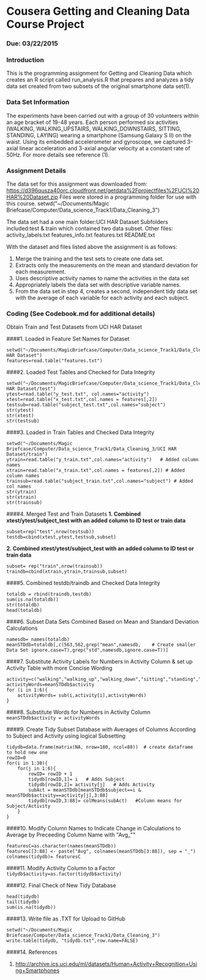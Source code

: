 # Cousera Getting and Cleaning Data Course Project     
###  Due:  03/22/2015

### Introduction

This is the programming assignment for Getting and Cleaning Data which creates an R script called run_analysis.R that prepares and analyzes a tidy data set created from two subsets of the original smartphone data set(1).


### Data Set Information

The experiments have been carried out with a group of 30 volunteers within an age bracket of 19-48 years. Each person performed six activities (WALKING, WALKING_UPSTAIRS, WALKING_DOWNSTAIRS, SITTING, STANDING, LAYING) wearing a smartphone (Samsung Galaxy S II) on the waist. Using its embedded accelerometer and gyroscope, we captured 3-axial linear acceleration and 3-axial angular velocity at a constant rate of 50Hz. For more details see reference (1).


### Assignment Details

The data set for this assignment was downloaded from:
https://d396qusza40orc.cloudfront.net/getdata%2Fprojectfiles%2FUCI%20HAR%20Dataset.zip 
Files were stored in a programming folder for use with this course.
setwd("~/Documents/Magic Briefcase/Computer/Data_science_Track1/Data_Cleaning_3")

The data set had a one main folder:UCI HAR Dataset
Subfolders included:test & train which contained two data subset.
Other files:  activity_labels.txt
              features_info.txt
              features.txt
              README.txt
              
With the dataset and files listed above the assignment is as follows:

1.  Merge the training and the test sets to create one data set.
2.  Extracts only the measurements on the mean and standard deviation 
    for each measurement. 
3.  Uses descriptive activity names to name the activities in the data set
4.  Appropriately labels the data set with descriptive variable names. 
5.  From the data set in step 4, creates a second, independent tidy data set 
    with the average of each variable for each activity and each subject.
    
### Coding  (See Codebook.md for additional details)

Obtain Train and Test Datasets from UCI HAR Dataset

####1. Loaded in Feature Set Names for Dataset
```
setwd("~/Documents/MagicBriefcase/Computer/Data_science_Track1/Data_Cleaning_3/UCI HAR Dataset")  
features=read.table("features.txt")
```
####2. Loaded Test Tables and Checked for Data Integrity
```
setwd("~/Documents/MagicBriefcase/Computer/Data_science_Track1/Data_Cleaning_3/UCI HAR Dataset/test")  
ytest=read.table("y_test.txt", col.names="activity")  
xtest=read.table("x_test.txt",col.names = features[,2])  
testsub=read.table("subject_test.txt",col.names="subject")  
str(ytest)  
str(xtest)  
str(testsub)  
```
####3. Loaded in Train Tables and Checked Data Integrity
```
setwd("~/Documents/Magic Briefcase/Computer/Data_science_Track1/Data_Cleaning_3/UCI HAR Dataset/train")
ytrain=read.table("y_train.txt",col.names="activity")   # Added column names  
xtrain=read.table("x_train.txt",col.names = features[,2]) # Added column names  
trainsub=read.table("subject_train.txt",col.names="subject") # Added col names  
str(ytrain)  
str(xtrain)  
str(trainsub)  
```
####4. Merged Test and Train Datasets
  **1. Combined xtest/ytest/subject_test with an added column to ID test or train data**
```
subset=rep("test",nrow(testsub))    
testdb=cbind(xtest,ytest,testsub,subset)   
```
  **2. Combined xtest/ytest/subject_test with an added column to ID test or train data** 
```
subset= rep("train",nrow(trainsub))    
traindb=cbind(xtrain,ytrain,trainsub,subset)    
```
####5. Combined testdb/traindb and Checked Data Integrity
```
totaldb = rbind(traindb,testdb)  
sum(is.na(totaldb))  
str(totaldb)  
head(totaldb)  
```
####6. Subset Data Sets Combined Based on Mean and Standard Deviation Calculations
```
namesdb= names(totaldb)
meanSTDdb=totaldb[,c(563,562,grep("mean",namesdb,    # Create smaller Data Set ignore.case=T),grep("std",namesdb,ignore.case=T))]
```
####7. Substitute Activity Labels for Numbers in Activity Column & set up Activity Table with more Concise Wording
```
activity=c("walking","walking_up","walking_down","sitting","standing","laying")  
activityWords=meanSTDdb$activity  
for (i in 1:6){                  
    activityWords= sub(i,activity[i],activityWords)  
}
```
####8. Substitute Words for Numbers in Activity Column
`meanSTDdb$activity = activityWords`

####9. Create Tidy Subset Database with Averages of Columns According to Subject and Activity using logical Subsetting
```
tidydb=data.frame(matrix(NA, nrow=180, ncol=88))  # create dataframe to hold new one  
rowID=0  
for(i in 1:30){  
    for(j in 1:6){  
        rowID= rowID + 1  
        tidydb[rowID,1]= i   # Adds Subject   
        tidydb[rowID,2]= activity[j]   # Adds Activity  
        subAct = meanSTDdb[meanSTDdb$subject==i & meanSTDdb$activity==activity[j],3:88]  
        tidydb[rowID,3:88]= colMeans(subAct)   #Column means for Subject/Activity  
    }  
}  
``` 
####10. Modify Column Names to Indicate Change in Calculations to Average by Preceeding Column Name             with "Avg_""
```
featuresC=as.character(names(meanSTDdb))  
featuresC[3:88] <- paste("Avg", colnames(meanSTDdb[3:88]), sep = "_")  
colnames(tidydb)= featuresC  
```
####11. Modify Activity Column to a Factor 
`tidydb$activity=as.factor(tidydb$activity)`

####12. Final Check of New Tidy Database  
```
head(tidydb)  
tail(tidydb)  
sum(is.na(tidydb))  
```
####13. Write file as .TXT for Upload to GitHub
```
setwd("~/Documents/Magic Briefcase/Computer/Data_science_Track1/Data_Cleaning_3")  
write.table(tidydb, "tidydb.txt",row.name=FALSE)  
```
####14. References

1.  http://archive.ics.uci.edu/ml/datasets/Human+Activity+Recognition+Using+Smartphones  
